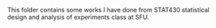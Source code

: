 This folder contains some works I have done from STAT430 statistical design and analysis of experiments class at SFU. 

